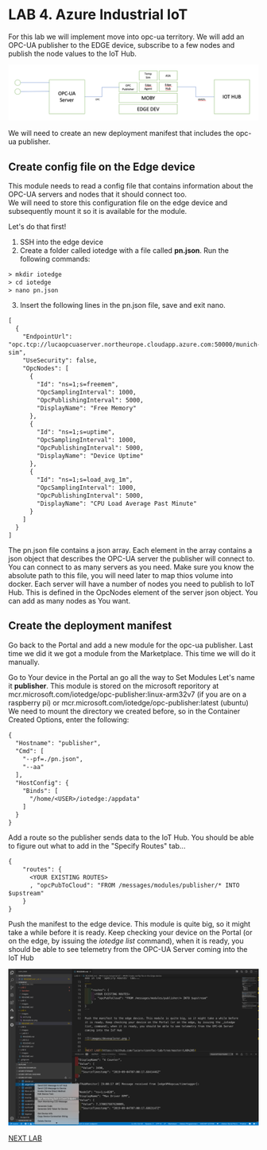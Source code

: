 # LAB 4. Azure Industrial IoT

For this lab we will implement move into opc-ua territory. We will add an OPC-UA publisher to the EDGE device, subscribe to a few nodes and publish the node values to the IoT Hub.

![](images/arch.png )

We will need to create an new deployment manifest that includes the opc-ua publisher.  

## Create config file on the Edge device  

This module needs to read a config file that contains information about the OPC-UA servers and nodes that it should connect too.  
We will need to store this configuration file on the edge device and subsequently mount it so it is available for the module.  

Let's do that first!


1. SSH into the edge device
2. Create a folder called iotedge with a file called **pn.json**. Run the following commands:
```
> mkdir iotedge  
> cd iotedge  
> nano pn.json
```
3. Insert the following lines in the pn.json file, save and exit nano.
```
[
  {
    "EndpointUrl": "opc.tcp://lucaopcuaserver.northeurope.cloudapp.azure.com:50000/munich-sim",
    "UseSecurity": false,
    "OpcNodes": [
      {
        "Id": "ns=1;s=freemem",
        "OpcSamplingInterval": 1000,
        "OpcPublishingInterval": 5000,
        "DisplayName": "Free Memory"
      },
      {
        "Id": "ns=1;s=uptime",
        "OpcSamplingInterval": 1000,
        "OpcPublishingInterval": 5000,
        "DisplayName": "Device Uptime"
      },
      {
        "Id": "ns=1;s=load_avg_1m",
        "OpcSamplingInterval": 1000,
        "OpcPublishingInterval": 5000,
        "DisplayName": "CPU Load Average Past Minute"
      }
    ]
  }
]
```
The pn.json file contains a json array. Each element in the array contains a json object that describes the OPC-UA server the publisher will connect to. You can connect to as many servers as you need. Make sure you know the absolute path to this file, you will need later to map thios volume into docker.
Each server will have a number of nodes you need to publish to IoT Hub. This is defined in the OpcNodes element of the server json object. You can add as many nodes as You want.  

## Create the deployment manifest

Go back to the Portal and add a new module for the opc-ua publisher. Last time we did it we got a module from the Marketplace. This time we will do it manually.

Go to Your device in the Portal an go all the way to Set Modules
Let's name it **publisher**.
This module is stored on the microsoft reporitory at mcr.microsoft.com/iotedge/opc-publisher:linux-arm32v7 (if you are on a raspberry pi) or mcr.microsoft.com/iotedge/opc-publisher:latest (ubuntu)
We need to mount the directory we created before, so in the Container Created Options, enter the following:
```
{
  "Hostname": "publisher",
  "Cmd": [
    "--pf=./pn.json",
    "--aa"
  ],
  "HostConfig": {
    "Binds": [
      "/home/<USER>/iotedge:/appdata"
    ]
  }
}
```  

Add a route so the publisher sends data to the IoT Hub. You should be able to figure out what to add in the "Specify Routes" tab...  
``` 
{
    "routes": {
      <YOUR EXISTING ROUTES>
      , "opcPubToCloud": "FROM /messages/modules/publisher/* INTO $upstream"
    }
}
```

Push the manifest to the edge device. This module is quite big, so it might take a while before it is ready. Keep checking your device on the Portal (or on the edge, by issuing the _iotedge list_ command), when it is ready, you should be able to see telemetry from the OPC-UA Server coming into the IoT Hub

![](images/vcscreen.png )


[NEXT LAB](https://github.com/lucarv/connfac-lab/tree/master/LAB%205)

